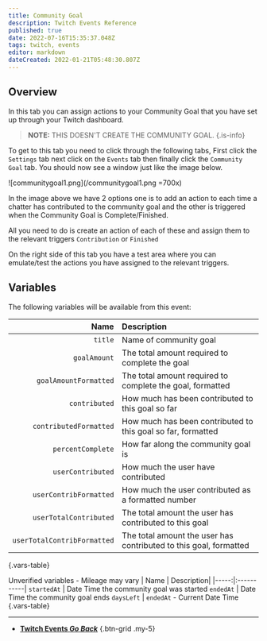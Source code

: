 ```yaml
---
title: Community Goal
description: Twitch Events Reference
published: true
date: 2022-07-16T15:35:37.048Z
tags: twitch, events
editor: markdown
dateCreated: 2022-01-21T05:48:30.807Z
---
```


## Overview
In this tab you can assign actions to your Community Goal that you have set up through your Twitch dashboard. 

> **NOTE:**
> THIS DOESN'T CREATE THE COMMUNITY GOAL.
{.is-info}

To get to this tab you need to click through the following tabs, First click the `Settings` tab next click on the `Events` tab then finally click the `Community Goal` tab. You should now see a window just like the image below.

![communitygoal1.png](/communitygoal1.png =700x)

In the image above we have 2 options one is to add an action to each time a chatter has contributed to the community goal and the other is triggered when the Community Goal is Complete/Finished.

All you need to do is create an action of each of these and assign them to the relevant triggers `Contribution` or `Finished`

On the right side of this tab you have a test area where you can emulate/test the actions you have assigned to the relevant triggers.

## Variables
The following variables will be available from this event:

Name | Description
----:|:------------
`title` | Name of community goal
`goalAmount` | The total amount required to complete the goal
`goalAmountFormatted` | The total amount required to complete the goal, formatted
`contributed` | How much has been contributed to this goal so far
`contributedFormatted` | How much has been contributed to this goal so far, formatted
`percentComplete` | How far along the community goal is
`userContributed` | How much the user have contributed
`userContribFormatted` | How much the user  contributed as a formatted number
`userTotalContributed` | The total amount the user has contributed to this goal
`userTotalContribFormatted` | The total amount the user has contributed to this goal, formatted
{.vars-table}

Unverified variables - Mileage may vary
| Name | Description|
|-----:|:-----------|
`startedAt` | Date Time the community goal was started
`endedAt` | Date Time the community goal ends 
`daysLeft` | `endedAt` - Current Date Time
{.vars-table}

---

- [<i class="mdi mdi-chevron-left"></i>**Twitch Events *Go Back***](/en/Platforms/Twitch/Events)
{.btn-grid .my-5}